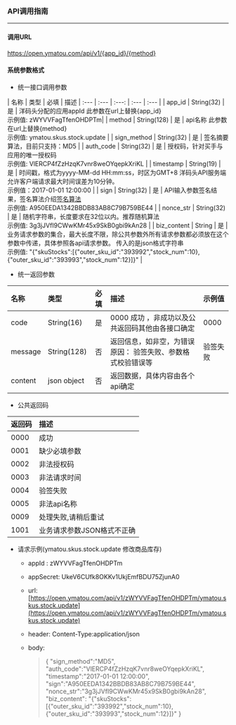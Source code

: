 
### API调用指南
---

#### 调用URL

https://open.ymatou.com/api/v1/{app_id}/{method}

#### 系统参数格式

* 统一接口调用参数

| 名称 | 类型 | 必填 | 描述
| :--- | :--- | :---: | :--- | :--- |
| app\_id | String\(32\) | 是 | 洋码头分配的应用appId 此参数在url上替换{app\_id} </br> 示例值: zWYVVFagTfenOHDPTm|
| method | String\(128\) | 是 | api名称 此参数在url上替换{method} </br> 示例值: ymatou.skus.stock.update | 
| sign\_method | String\(32\) | 是 | 签名摘要算法，目前只支持：MD5 |
| auth\_code | String\(32\) | 是 | 授权码，针对买手与应用的唯一授权码 </br> 示例值: VlERCP4fZzHzqK7vnr8weOYqepkXriKL |
| timestamp | String\(19\) | 是 | 时间戳，格式为yyyy-MM-dd HH:mm:ss，时区为GMT+8 洋码头API服务端允许客户端请求最大时间误差为10分钟。 </br> 示例值：2017-01-01 12:00:00 |
| sign | String\(32\) | 是 | API输入参数签名结果，签名算法介绍[签名算法](sign.md) </br> 示例值: A950EEDA1342BBDB83AB8C79B759BE44 |
| nonce\_str | String\(32\) | 是 | 随机字符串，长度要求在32位以内。推荐随机算法 </br> 示例值: 3g3jJVfI9CWwKMr45x9SkB0gbi9kAn28 |
| biz\_content | String | 是 | 业务请求参数的集合，最大长度不限，除公共参数外所有请求参数都必须放在这个参数中传递，具体参照各api请求参数。 传入的是json格式字符串 </br> 示例值:  "{\"skuStocks\":\[{\"outer\_sku\_id\":\"393992\",\"stock\_num\":10},{\"outer\_sku\_id\":\"393993\",\"stock\_num\":12}\]}" |

* 统一返回参数

| 名称 | 类型 | 必填 | 描述 | 示例值 |
| :--- | :--- | :---: | :--- | :--- |
| code | String\(16\) | 是 | 0000 成功  ，非成功以及公共返回码其他由各接口确定 | 0000 |
| message | String\(128\) | 否 | 返回信息，如非空，为错误原因： 验签失败、参数格式校验错误等 | 验签失败 |
| content | json object | 否 | 返回数据，具体内容由各个api确定 |  |
 
* 公共返回码

| 返回码 | 描述 |
| :--- | :--- |
| 0000 | 成功 |
| 0001 | 缺少必填参数 |
| 0002 | 非法授权码 |
| 0003 | 非法请求时间 |
| 0004 | 验签失败 |
| 0005 | 非法api名称 |
| 0009 | 处理失败,请稍后重试 |
| 1001 | 业务请求参数JSON格式不正确 |

* 请求示例\(ymatou.skus.stock.update 修改商品库存\)

  * appId : zWYVVFagTfenOHDPTm
  * appSecret: UkeV6CUfk8OKKv1UkjEmfBDU75ZjunA0
  * url:  [https://open.ymatou.com/api/v1/zWYVVFagTfenOHDPTm/ymatou.skus.stock.update](https://open.ymatou.com/api/v1/zWYVVFagTfenOHDPTm/ymatou.skus.stock.update)

  * header: Content-Type:application\/json

  * body:

    > {
    >     "sign\_method":"MD5",
    >     "auth\_code":"VlERCP4fZzHzqK7vnr8weOYqepkXriKL",
    >     "timestamp":"2017-01-01 12:00:00",
    >     "sign":"A950EEDA1342BBDB83AB8C79B759BE44",
    >     "nonce\_str":"3g3jJVfI9CWwKMr45x9SkB0gbi9kAn28",
    >     "biz\_content": "{\"skuStocks\":      \[{\"outer\_sku\_id\":\"393992\",\"stock\_num\":10},{\"outer\_sku\_id\":\"393993\",\"stock\_num\":12}\]}"
    >   }